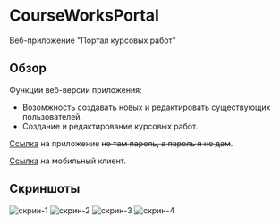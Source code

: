 # CourseWorksPortal

Веб-приложение "Портал курсовых работ"

## Обзор

Функции веб-версии приложения:
* Возомжность создавать новых и редактировать существующих пользователей.
* Создание и редактирование курсовых работ.

[Ссылка](https://courseworksportal.azurewebsites.net) на приложение <s> но там пароль, а пароль я не дам</s>.

[Ссылка](https://github.com/Alesh17/CourseWorksApp) на мобильный клиент.

## Скриншоты

![скрин-1](https://github.com/Alesh17/CourseWorksPortal/blob/master/CourseWorksPortal/Git-resources%20/screen-1.png)
![скрин-2](https://github.com/Alesh17/CourseWorksPortal/blob/master/CourseWorksPortal/Git-resources%20/screen-2.png)
![скрин-3](https://github.com/Alesh17/CourseWorksPortal/blob/master/CourseWorksPortal/Git-resources%20/screen-3.png)
![скрин-4](https://github.com/Alesh17/CourseWorksPortal/blob/master/CourseWorksPortal/Git-resources%20/screen-4.png) 

